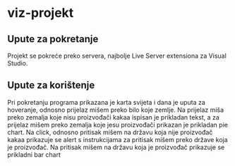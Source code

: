 # viz-projekt

## Upute za pokretanje

Projekt se pokreće preko servera, najbolje Live Server extensiona za Visual Studio.

## Upute za korištenje

Pri pokretanju programa prikazana je karta svijeta i dana je uputa za hoveranje, odnosno prijelaz mišem preko bilo koje zemlje. 
Na prijelaz miša preko zemalja koje nisu proizvođači kakaa ispisan je prikladan tekst, a za prijelaz mišem preko zemalja koje jesu proizvođači prikazan je prikladan pie chart. 
Na click, odnosno pritisak mišem na državu koja nije proizvođač kakaa prikazuje se alert s instrukcijama za pritisak mišem preko države koja je proizvođač. Na pritisak mišem na državu koja je proizvođač prikazuje se prikladni bar chart


